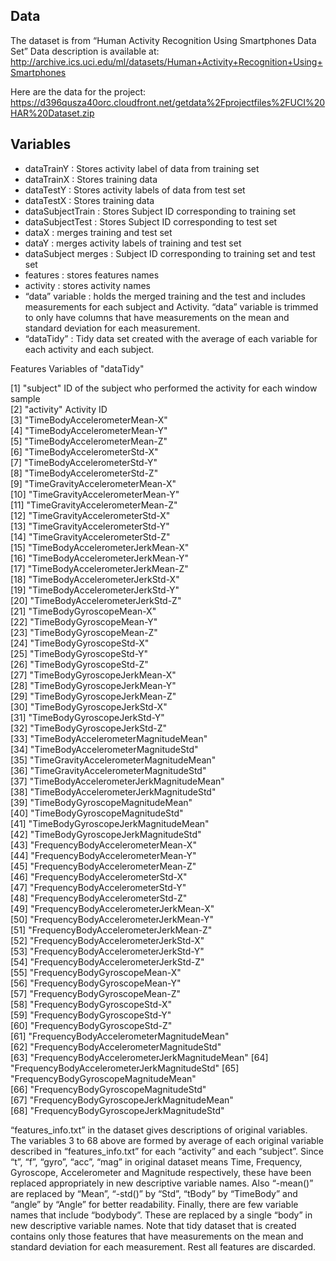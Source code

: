 ## Data 
The dataset is from “Human Activity Recognition Using Smartphones Data Set”
Data description is available at:
http://archive.ics.uci.edu/ml/datasets/Human+Activity+Recognition+Using+Smartphones

Here are the data for the project: 
https://d396qusza40orc.cloudfront.net/getdata%2Fprojectfiles%2FUCI%20HAR%20Dataset.zip 
 

## Variables

- dataTrainY         :  Stores activity label of  data from training set
- dataTrainX         :  Stores training data
- dataTestY          :  Stores activity labels of  data from test set
- dataTestX          :  Stores training data
- dataSubjectTrain   :  Stores Subject ID corresponding to training set
- dataSubjectTest    :  Stores Subject ID corresponding to test set
- dataX              :  merges training and test set
- dataY              :  merges activity labels of training and test set
- dataSubject merges :  Subject ID corresponding to training set and test set
- features           :  stores features names
- activity           :  stores activity names
- “data” variable    :  holds the merged training and the test and includes measurements for each subject and Activity. “data” variable is trimmed to only have columns that have measurements on the mean and standard deviation for each measurement.
- “dataTidy”         :  Tidy data set created with the  average of each variable for each activity and each subject. 

Features Variables of "dataTidy"

 [1] "subject" ID of the subject who performed the activity for each window sample                                   
 [2] "activity" Activity ID                                   
 [3] "TimeBodyAccelerometerMean-X"                
 [4] "TimeBodyAccelerometerMean-Y"                
 [5] "TimeBodyAccelerometerMean-Z"                
 [6] "TimeBodyAccelerometerStd-X"                 
 [7] "TimeBodyAccelerometerStd-Y"                 
 [8] "TimeBodyAccelerometerStd-Z"                 
 [9] "TimeGravityAccelerometerMean-X"             
[10] "TimeGravityAccelerometerMean-Y"             
[11] "TimeGravityAccelerometerMean-Z"             
[12] "TimeGravityAccelerometerStd-X"              
[13] "TimeGravityAccelerometerStd-Y"              
[14] "TimeGravityAccelerometerStd-Z"              
[15] "TimeBodyAccelerometerJerkMean-X"            
[16] "TimeBodyAccelerometerJerkMean-Y"            
[17] "TimeBodyAccelerometerJerkMean-Z"            
[18] "TimeBodyAccelerometerJerkStd-X"             
[19] "TimeBodyAccelerometerJerkStd-Y"             
[20] "TimeBodyAccelerometerJerkStd-Z"             
[21] "TimeBodyGyroscopeMean-X"                    
[22] "TimeBodyGyroscopeMean-Y"                    
[23] "TimeBodyGyroscopeMean-Z"                    
[24] "TimeBodyGyroscopeStd-X"                     
[25] "TimeBodyGyroscopeStd-Y"                     
[26] "TimeBodyGyroscopeStd-Z"                     
[27] "TimeBodyGyroscopeJerkMean-X"                
[28] "TimeBodyGyroscopeJerkMean-Y"                
[29] "TimeBodyGyroscopeJerkMean-Z"                
[30] "TimeBodyGyroscopeJerkStd-X"                 
[31] "TimeBodyGyroscopeJerkStd-Y"                 
[32] "TimeBodyGyroscopeJerkStd-Z"                 
[33] "TimeBodyAccelerometerMagnitudeMean"         
[34] "TimeBodyAccelerometerMagnitudeStd"          
[35] "TimeGravityAccelerometerMagnitudeMean"      
[36] "TimeGravityAccelerometerMagnitudeStd"       
[37] "TimeBodyAccelerometerJerkMagnitudeMean"     
[38] "TimeBodyAccelerometerJerkMagnitudeStd"      
[39] "TimeBodyGyroscopeMagnitudeMean"             
[40] "TimeBodyGyroscopeMagnitudeStd"              
[41] "TimeBodyGyroscopeJerkMagnitudeMean"         
[42] "TimeBodyGyroscopeJerkMagnitudeStd"          
[43] "FrequencyBodyAccelerometerMean-X"           
[44] "FrequencyBodyAccelerometerMean-Y"           
[45] "FrequencyBodyAccelerometerMean-Z"           
[46] "FrequencyBodyAccelerometerStd-X"            
[47] "FrequencyBodyAccelerometerStd-Y"            
[48] "FrequencyBodyAccelerometerStd-Z"            
[49] "FrequencyBodyAccelerometerJerkMean-X"       
[50] "FrequencyBodyAccelerometerJerkMean-Y"       
[51] "FrequencyBodyAccelerometerJerkMean-Z"       
[52] "FrequencyBodyAccelerometerJerkStd-X"        
[53] "FrequencyBodyAccelerometerJerkStd-Y"        
[54] "FrequencyBodyAccelerometerJerkStd-Z"        
[55] "FrequencyBodyGyroscopeMean-X"               
[56] "FrequencyBodyGyroscopeMean-Y"               
[57] "FrequencyBodyGyroscopeMean-Z"               
[58] "FrequencyBodyGyroscopeStd-X"                
[59] "FrequencyBodyGyroscopeStd-Y"                
[60] "FrequencyBodyGyroscopeStd-Z"                
[61] "FrequencyBodyAccelerometerMagnitudeMean"    
[62] "FrequencyBodyAccelerometerMagnitudeStd"     
[63] "FrequencyBodyAccelerometerJerkMagnitudeMean"
[64] "FrequencyBodyAccelerometerJerkMagnitudeStd" 
[65] "FrequencyBodyGyroscopeMagnitudeMean"        
[66] "FrequencyBodyGyroscopeMagnitudeStd"         
[67] "FrequencyBodyGyroscopeJerkMagnitudeMean"    
[68] "FrequencyBodyGyroscopeJerkMagnitudeStd"

“features_info.txt” in the dataset gives descriptions of original variables. The variables 3 to 68 above are formed by average of each original variable described in “features_info.txt” for each “activity” and each “subject”.  Since “t”, “f”, “gyro”, “acc”, “mag” in original dataset means Time, Frequency, Gyroscope, Accelerometer and Magnitude respectively, these have been replaced appropriately in new descriptive variable names. Also “-mean()” are replaced by “Mean”, “-std()” by “Std”, “tBody” by “TimeBody” and “angle” by “Angle” for better readability. Finally, there are few variable names that include “bodybody”. These are replaced by a single “body” in new descriptive variable names. 
Note that tidy dataset that is created contains only those features that have measurements on the mean and standard deviation for each measurement. Rest all features are discarded.

